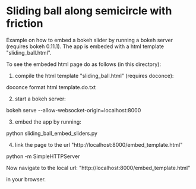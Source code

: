 # Sliding ball along semicircle with friction

Example on how to embed a bokeh slider by running a bokeh server (requires bokeh 0.11.1).
The app is embeded with a html template "sliding_ball.html".

To see the embeded html page do as follows (in this directory):

1) compile the html template "sliding_ball.html" (requires doconce):

doconce format html template.do.txt

2) start a bokeh server:

bokeh serve --allow-websocket-origin=localhost:8000

3) embed the app by running:

python sliding_ball_embed_sliders.py

4) link the page to the url "http://localhost:8000/embed_template.html"

python -m SimpleHTTPServer

Now navigate to the local url: "http://localhost:8000/embed_template.html"

in your browser.



